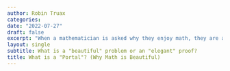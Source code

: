 ```yaml
---
author: Robin Truax
categories:
date: "2022-07-27"
draft: false
excerpt: "When a mathematician is asked why they enjoy math, they are as likely to comment about math's intrinsic beauty or artistic elements as they are to mention its usefulness or ubiquity in science. However, it is more difficult to express to non-mathematicians why a particular idea or proof is beautiful than why it is useful, and so the gap between mathematicians and non-mathematicians on why math is alluring persists. Mathematical beauty means something different to each person: in this post, I express what it means to me."
layout: single
subtitle: What is a "beautiful" problem or an "elegant" proof?
title: What is a "Portal"? (Why Math is Beautiful)
---
```


